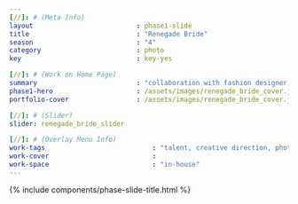 ```yaml
---
[//]: # (Meta Info)
layout                          : phase1-slide
title 					        : "Renegade Bride"
season				            : "4"
category						: photo
key 							: key-yes

[//]: # (Work on Home Page)
summary                         : "collaboration with fashion designer, Ken J Galaxy featuring our co-founder + muse, Chavon Lee"
phase1-hero                     : /assets/images/renegade_bride_cover.jpg
portfolio-cover					: /assets/images/renegade_bride_cover.jpg

[//]: # (Slider)
slider: renegade_bride_slider

[//]: # (Overlay Menu Info)
work-tags 							: "talent, creative direction, photography, film"
work-cover							:
work-space 							: "in-house"
---
```


{% include components/phase-slide-title.html %}
